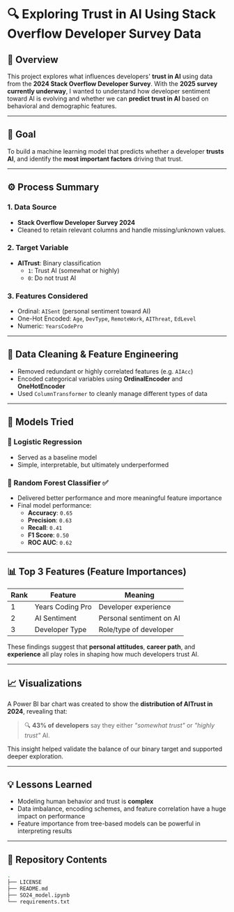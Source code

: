# 🔍 Exploring Trust in AI Using Stack Overflow Developer Survey Data

## 📘 Overview
This project explores what influences developers' **trust in AI** using data from the **2024 Stack Overflow Developer Survey**. With the **2025 survey currently underway**, I wanted to understand how developer sentiment toward AI is evolving and whether we can **predict trust in AI** based on behavioral and demographic features.

---

## 🧠 Goal
To build a machine learning model that predicts whether a developer **trusts AI**, and identify the **most important factors** driving that trust.

---

## ⚙️ Process Summary

### 1. Data Source
- **Stack Overflow Developer Survey 2024**  
- Cleaned to retain relevant columns and handle missing/unknown values.

### 2. Target Variable
- **AITrust**: Binary classification  
  - `1`: Trust AI (somewhat or highly)
  - `0`: Do not trust AI

### 3. Features Considered
- Ordinal: `AISent` (personal sentiment toward AI)
- One-Hot Encoded: `Age`, `DevType`, `RemoteWork`, `AIThreat`, `EdLevel`
- Numeric: `YearsCodePro`

---

## 🧼 Data Cleaning & Feature Engineering
- Removed redundant or highly correlated features (e.g. `AIAcc`)
- Encoded categorical variables using **OrdinalEncoder** and **OneHotEncoder**
- Used `ColumnTransformer` to cleanly manage different types of data

---

## 🧪 Models Tried
### 🔹 Logistic Regression
- Served as a baseline model  
- Simple, interpretable, but ultimately underperformed

### 🔹 Random Forest Classifier ✅
- Delivered better performance and more meaningful feature importance
- Final model performance:
  - **Accuracy**: `0.65`
  - **Precision**: `0.63`
  - **Recall**: `0.41`
  - **F1 Score**: `0.50`
  - **ROC AUC**: `0.62`

---

## 📊 Top 3 Features (Feature Importances)

| Rank | Feature          | Meaning                    |
|------|------------------|----------------------------|
| 1    | Years Coding Pro | Developer experience       |
| 2    | AI Sentiment     | Personal sentiment on AI   |
| 3    | Developer Type   | Role/type of developer     |

These findings suggest that **personal attitudes**, **career path**, and **experience** all play roles in shaping how much developers trust AI.

---

## 📈 Visualizations
A Power BI bar chart was created to show the **distribution of AITrust in 2024**, revealing that:

> 🔍 **43% of developers** say they either *"somewhat trust"* or *"highly trust"* AI.

This insight helped validate the balance of our binary target and supported deeper exploration.

---

## 💡 Lessons Learned
- Modeling human behavior and trust is **complex**
- Data imbalance, encoding schemes, and feature correlation have a huge impact on performance
- Feature importance from tree-based models can be powerful in interpreting results

---

## 📁 Repository Contents

```bash
.
├── LICENSE
├── README.md
├── SO24_model.ipynb
└── requirements.txt
